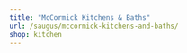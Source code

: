 ```yaml
---
title: "McCormick Kitchens & Baths"
url: /saugus/mccormick-kitchens-and-baths/
shop: kitchen
---
```

